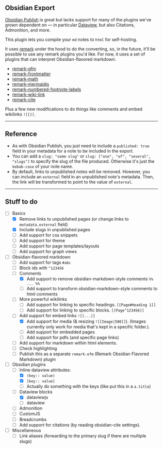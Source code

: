 ## Obsidian Export

[Obsidian Publish](https://obsidian.md/publish) is great but lacks support for many of the plugins we've grown dependent on — in particular [Dataview](https://github.com/blacksmithgu/obsidian-dataview), but also Citations, Admonition, and more.

This plugin lets you compile your `md` notes to `html` for self-hosting.

It uses [remark](https://github.com/remarkjs/remark) under the hood to do the converting, so, in the future, it'll be possible to use any remark plugins you'd like. For now, it uses a set of plugins that can interpret Obsidian-flavored markdown:

- [remark-gfm](https://github.com/remarkjs/remark-gfm)
- [remark-frontmatter](https://github.com/remarkjs/remark-frontmatter)
- [remark-math](https://github.com/remarkjs/remark-math)
- [remark-mermaidjs](https://github.com/remcohaszing/remark-mermaidjs)
- [remark-numbered-footnote-labels](https://github.com/jackfletch/remark-numbered-footnote-labels)
- [remark-wiki-link](https://github.com/landakram/remark-wiki-link)
- [remark-cite](https://github.com/benrbray/remark-cite)

Plus a few new modifications to do things like comments and embed wikilinks `![[]]`.

---

## Reference

- As with Obsidian Publish, you just need to include a `published: true` field in your metadata for a note to be included in the export.
- You can add a `slug: "some-slug"` or `slug: ["one", "of", "several", "slugs"]` to specify the slug of the file produced. Otherwise it's just the `kebab-case` of your note name.
- By default, links to unpublished notes will be removed. However, you can include an `external` field in an unpublished note's metadata. Then, the link will be transformed to point to the value of `external`.

---

## Stuff to do

- [ ] Basics
	- [x] Remove links to unpublished pages (or change links to `metadata.external` field)
	- [x] Include slugs in unpublished pages
	- [ ] Add support for css snippets
	- [ ] Add support for theme
	- [ ] Add support for page templates/layouts
	- [ ] Add support for graph views
- [ ] Obsidian-flavored markdown
	- [ ] Add support for tags `#abc`
	- [ ] Block ids with `^123456`
	- [ ] Comments
		- [x] Add support to remove obsidian-markdown-style comments `%% ... %%`
		- [ ] Add support to transform obsidian-markdown-style comments to html comments
	- [ ] More powerful wikilinks
		- [ ] Add support for linking to specific headings. `[[Page#Heading 1]]`
		- [ ] Add support for linking to specific blocks. `[[Page^123456]]`
	- [ ] Add support for embed links `![[...]]`
		- [x] Add support for media (& resizing `![[Image|500]]`). (Images currently only work for media that's kept in a specific folder.).
		- [ ] Add support for embedded pages
		- [ ] Add support for pdfs (and specific page links)
	- [ ] Add support for markdown within html elements.
	- [ ] Check highlighting
	- [ ] Publish this as a separate `remark-ofm` (Remark Obsidian Flavored Markdown) plugin
- [ ] Obsidian plugins
	- [ ] Inline dataview attributes:
		- [x] `(key:: value)`
		- [x] `[key:: value]`
		- [ ] Actually do something with the keys (like put this in a `a.title`)
	- [ ] Dataview blocks
		- [x] dataviewjs
		- [ ] dataview
	- [ ] Admonition
	- [ ] CustomJS
	- [ ] Breadcrumbs
	- [ ] Add support for citations (by reading obsidian-cite settings).
- [ ] Miscellaneous
	- [ ] Link aliases (forwarding to the primary slug if there are multiple slugs)
